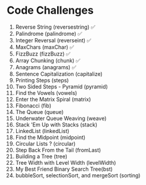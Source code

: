 # Code Challenges
1. Reverse String (reversestring) ✅
2. Palindrome (palindrome) ✅
3. Integer Reversal (reverseint) ✅
4. MaxChars (maxChar) ✅
5. FizzBuzz (fizzBuzz) ✅
6. Array Chunking (chunk) ✅
7. Anagrams (anagrams) ✅
8. Sentence Capitalization (capitalize)
9. Printing Steps (steps)
10. Two Sided Steps - Pyramid (pyramid)
11. Find the Vowels (vowels)
12. Enter the Matrix Spiral (matrix)
13. Fibonacci (fib)
14. The Queue (queue)
15. Underwater Queue Weaving (weave)
16. Stack 'Em Up with Stacks (stack)
17. LinkedList (linkedList)
18. Find the Midpoint (midpoint)
19. Circular Lists ? (circular)
20. Step Back From the Tail (fromLast)
21. Building a Tree (tree)
22. Tree Width with Level Width (levelWidth)
23. My Best Friend Binary Search Tree(bst)
24. bubbleSort, selectionSort, and mergeSort (sorting)